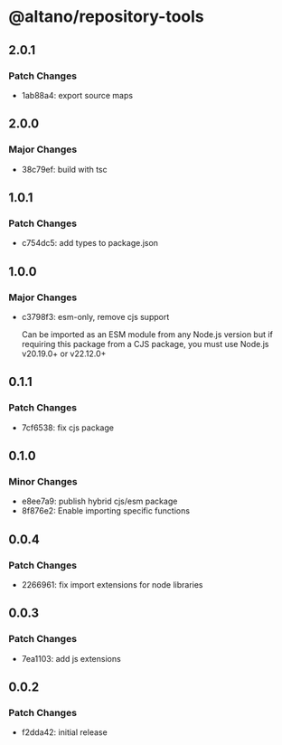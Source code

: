 # @altano/repository-tools

## 2.0.1

### Patch Changes

- 1ab88a4: export source maps

## 2.0.0

### Major Changes

- 38c79ef: build with tsc

## 1.0.1

### Patch Changes

- c754dc5: add types to package.json

## 1.0.0

### Major Changes

- c3798f3: esm-only, remove cjs support

  Can be imported as an ESM module from any Node.js version but if requiring this package from a CJS package, you must use Node.js v20.19.0+ or v22.12.0+

## 0.1.1

### Patch Changes

- 7cf6538: fix cjs package

## 0.1.0

### Minor Changes

- e8ee7a9: publish hybrid cjs/esm package
- 8f876e2: Enable importing specific functions

## 0.0.4

### Patch Changes

- 2266961: fix import extensions for node libraries

## 0.0.3

### Patch Changes

- 7ea1103: add js extensions

## 0.0.2

### Patch Changes

- f2dda42: initial release
